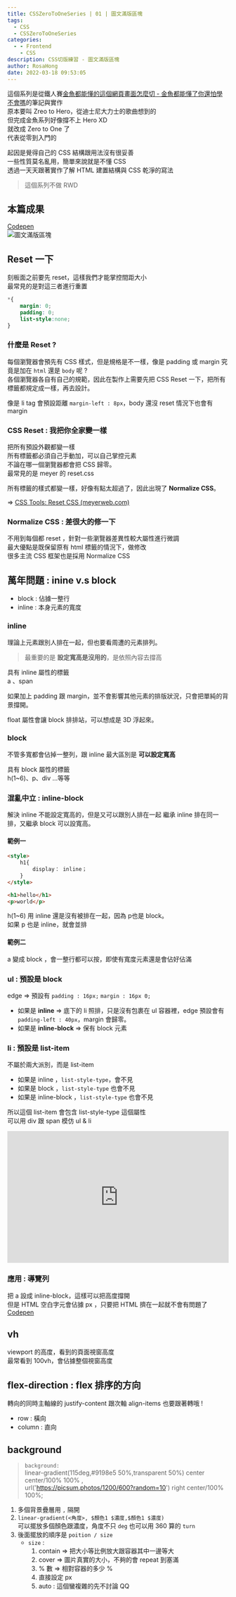 ```yaml
---
title: CSSZeroToOneSeries | 01 | 圖文滿版區塊
tags:
  - CSS
  - CSSZeroToOneSeries
categories:
  - - Frontend
    - CSS
description: CSS切版練習 - 圖文滿版區塊
author: RosaHong
date: 2022-03-18 09:53:05
---
```


這個系列是從鐵人賽[金魚都能懂的這個網頁畫面怎麼切 - 金魚都能懂了你還怕學不會嗎](https://ithelp.ithome.com.tw/users/20112550/ironman/2623)的筆記與實作   
原本要叫 Zreo to Hero，從迪士尼大力士的歌曲想到的  
但完成金魚系列好像撐不上 Hero XD  
就改成 Zero to One 了  
代表從零到入門的  

起因是覺得自己的 CSS 結構跟用法沒有很妥善  
一些性質莫名亂用，簡單來說就是不懂 CSS  
透過一天天跟著實作了解 HTML 建置結構與 CSS 乾淨的寫法  

> 這個系列不做 RWD  

## 本篇成果
[Codepen](https://codepen.io/shan473/pen/oNoEjNV?editors=0100)  
![圖文滿版區塊](https://dsm01pap006files.storage.live.com/y4mFal1-hjaKzBYO0ceMmC3QyeuTEau2VqzDJF9KrNlLlaJqh1_6IA96aYDhEfXLD8hxMLGT-e2HeoUSEuxZzdB9J6Avk0LArKj0fgN4pP4drg_Qdza2-44tROHeK-PkxW5KrMWNXsxRYHNQIlD6Kw6MfCSVx-zj_uT7j_yf072F9X-qDfe2ro6EJNp59rN5m-z?width=1024&height=585&cropmode=none)


## Reset 一下
刻板面之前要先 reset，這樣我們才能掌控間距大小   
最常見的是對這三者進行重置  
```css
*{
	margin: 0;
	padding: 0;
	list-style:none;
}
```

### 什麼是 Reset ?
每個瀏覽器會預先有 CSS 樣式，但是規格是不一樣，像是 padding 或 margin 究竟是加在 `html` 還是 `body` 呢 ?     
各個瀏覽器各自有自己的規範，因此在製作上需要先把 CSS Reset 一下，把所有標籤都規定成一樣，再去設計。  

像是 li tag 會預設距離 `margin-left : 8px`，body 還沒 reset 情況下也會有 margin   

### CSS Reset  :  我把你全家變一樣
把所有預設外觀都變一樣  
所有標籤都必須自己手動加，可以自己掌控元素  
不論在哪一個瀏覽器都會把 CSS 歸零。  
最常見的是 meyer 的 reset.css  

所有標籤的樣式都變一樣，好像有點太超過了，因此出現了 **Normalize CSS**。  

=> [CSS Tools: Reset CSS (meyerweb.com)](https://meyerweb.com/eric/tools/css/reset/)   

###  Normalize CSS : 差很大的修一下
不用到每個都 reset ，針對一些瀏覽器差異性較大屬性進行微調  
最大優點是既保留原有 html 標籤的情況下，做修改  
很多主流 CSS 框架也是採用 Normalize CSS

## 萬年問題 : inine v.s block 
- block : 佔據一整行
- inline : 本身元素的寬度

### inline
理論上元素跟別人排在一起，但也要看周遭的元素排列。  
> 最重要的是 **設定寬高是沒用的**，是依照內容去撐高

具有 inline 屬性的標籤     
a 、span   

如果加上 padding 跟 margin，並不會影響其他元素的排版狀況，只會把單純的背景撐開。  

float 屬性會讓 block 排排站，可以想成是 3D 浮起來。  

### block 
不管多寬都會佔掉一整列，跟 inline 最大區別是 **可以設定寬高**

具有 block 屬性的標籤  
h(1~6)、p、div ...等等  

### 混亂中立 : inline-block 
解決 inline 不能設定寬高的，但是又可以跟別人排在一起 
繼承 inline 排在同一排，又繼承 block 可以設寬高。

#### 範例一
```html
<style>
	h1{
		display： inline；
	}
</style>

<h1>hello</h1>
<p>world</p>
```
h(1~6) 用 inline 還是沒有被排在一起，因為 p也是 block。   
如果 p 也是 inline，就會並排  

#### 範例二
a 變成 block ，會一整行都可以按，即使有寬度元素還是會佔好佔滿


### ul : 預設是 block
edge => 預設有 `padding : 16px;` `margin : 16px 0;`

- 如果是 **inline** => 底下的 li 照排，只是沒有包裹在 ul 容器裡，edge 預設會有 `padding-left : 40px`，margin 會歸零。  
- 如果是 **inline-block** => 保有 block 元素
	
	
### li  : 預設是 list-item
不屬於兩大派別，而是 list-item

- 如果是 inline ，`list-style-type`，會不見
- 如果是 block ，`list-style-type` 也會不見
- 如果是 inline-block ，`list-style-type` 也會不見

所以這個 list-item 會包含 list-style-type 這個屬性  
可以用 div 跟 span 模仿 ul & li   

<iframe height="300" style="width: 100%;" scrolling="no" title="Untitled" src="https://codepen.io/shan473/embed/ZEarWRK?default-tab=html%2Cresult&theme-id=dark" frameborder="no" loading="lazy" allowtransparency="true" allowfullscreen="true">
  See the Pen <a href="https://codepen.io/shan473/pen/ZEarWRK">
  Untitled</a> by YanShanHong (<a href="https://codepen.io/shan473">@shan473</a>)
  on <a href="https://codepen.io">CodePen</a>.
</iframe>
	
### 應用 : 導覽列
把 a 設成 inline-block，這樣可以把高度撐開  
但是 HTML 空白字元會佔據 px ，只要把 HTML 擠在一起就不會有問題了    
[Codepen](https://codepen.io/shan473/pen/JjOpWab)

## vh 
viewport 的高度，看到的頁面視窗高度  
最常看到 100vh，會佔據整個視窗高度  

## flex-direction : flex 排序的方向
轉向的同時主軸線的 justify-content 跟次軸 align-items 也要跟著轉哦 !  

- row : 橫向 
- column : 直向

## background
> `background:`   
> linear-gradient(115deg,#9198e5 50%,transparent 50%) center center/100% 100% ,   
> url('https://picsum.photos/1200/600?random=10') right center/100% 100%;

1. 多個背景疊層用 `,` 隔開
2. `linear-gradient(<角度>, $顏色1 $濃度,$顏色1 $濃度)`   
	可以擺放多個顏色跟濃度，角度不只 `deg` 也可以用 360 算的 `turn`  
3. 後面擺放的順序是 `poition / size`   
	- `size` :   
		1. contain => 把大小等比例放大跟容器其中一邊等大
		2. cover => 圖片真實的大小，不夠的會 repeat 到塞滿
		3. \% 數 => 相對容器的多少 \%
		4. 直接設定 px
		5. auto : 這個蠻複雜的先不討論 QQ


